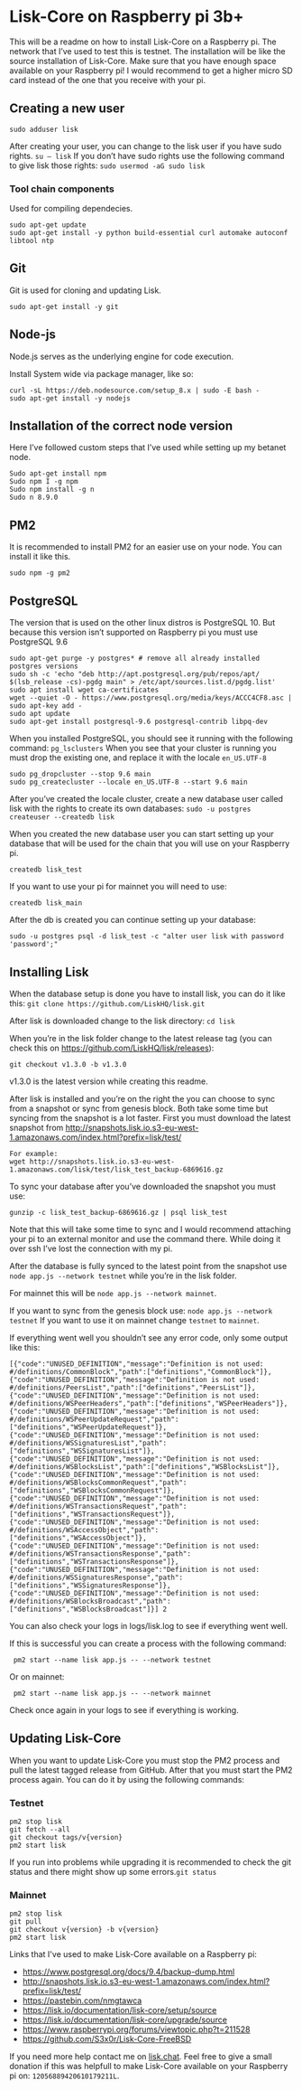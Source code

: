 # Lisk-Core on Raspberry pi 3b+

This will be a readme on how to install Lisk-Core on a Raspberry pi. The network that I’ve used to test this is testnet.
The installation will be like the source installation of Lisk-Core.
Make sure that you have enough space available on your Raspberry pi! I would recommend to get a higher micro SD card instead of the one that you receive with your pi.
## Creating a new user
` sudo adduser lisk `

After creating your user, you can change to the lisk user if you have sudo rights.
` su – lisk `
If you don’t have sudo rights use the following command to give lisk those rights:
` sudo usermod -aG sudo lisk ` 
### Tool chain components
Used for compiling dependecies.
```
sudo apt-get update
sudo apt-get install -y python build-essential curl automake autoconf libtool ntp
```
## Git
Git is used for cloning and updating Lisk.

` sudo apt-get install -y git `
## Node-js
Node.js serves as the underlying engine for code execution.

Install System wide via package manager, like so:
```
curl -sL https://deb.nodesource.com/setup_8.x | sudo -E bash -
sudo apt-get install -y nodejs
```
## Installation of the correct node version
Here I’ve followed custom steps that I’ve used while setting up my betanet node.
```
Sudo apt-get install npm
Sudo npm I -g npm
Sudo npm install -g n
Sudo n 8.9.0
```

## PM2
It is recommended to install PM2 for an easier use on your node. You can install it like this.

` sudo npm -g pm2 `
## PostgreSQL
The version that is used on the other linux distros is PostgreSQL 10. But because this version isn’t supported on Raspberry pi you must use PostgreSQL 9.6
```
sudo apt-get purge -y postgres* # remove all already installed postgres versions
sudo sh -c 'echo "deb http://apt.postgresql.org/pub/repos/apt/ $(lsb_release -cs)-pgdg main" > /etc/apt/sources.list.d/pgdg.list'
sudo apt install wget ca-certificates
wget --quiet -O - https://www.postgresql.org/media/keys/ACCC4CF8.asc | sudo apt-key add -
sudo apt update
sudo apt-get install postgresql-9.6 postgresql-contrib libpq-dev
```
When you installed PostgreSQL, you should see it running with the following command:
` pg_lsclusters `
When you see that your cluster is running you must drop the existing one, and replace it with the locale ` en_US.UTF-8 `
```
sudo pg_dropcluster --stop 9.6 main
sudo pg_createcluster --locale en_US.UTF-8 --start 9.6 main
```
After you’ve created the locale cluster, create a new database user called lisk with the rights to create its own databases:
` sudo -u postgres createuser --createdb lisk `

When you created the new database user you can start setting up your database that will be used for the chain that you will use on your Raspberry pi.

` createdb lisk_test `

If you want to use your pi for mainnet you will need to use: 

` createdb lisk_main `

After the db is created you can continue setting up your database:

` sudo -u postgres psql -d lisk_test -c "alter user lisk with password 'password';" `

## Installing Lisk
When the database setup is done you have to install lisk, you can do it like this:
` git clone https://github.com/LiskHQ/lisk.git `

After lisk is downloaded change to the lisk directory:
` cd lisk `

When you’re in the lisk folder change to the latest release tag (you can check this on https://github.com/LiskHQ/lisk/releases):

`git checkout v1.3.0 -b v1.3.0`

v1.3.0 is the latest version while creating this readme.

After lisk is installed and you’re on the right the you can choose to sync from a snapshot or sync from genesis block.
Both take some time but syncing from the snapshot is a lot faster.
First you must download the latest snapshot from http://snapshots.lisk.io.s3-eu-west-1.amazonaws.com/index.html?prefix=lisk/test/ 
```
For example:
wget http://snapshots.lisk.io.s3-eu-west-1.amazonaws.com/lisk/test/lisk_test_backup-6869616.gz
```
To sync your database after you’ve downloaded the snapshot you must use: 

` gunzip -c lisk_test_backup-6869616.gz | psql lisk_test `

Note that this will take some time to sync and I would recommend attaching your pi to an external monitor and use the command there. While doing it over ssh I’ve lost the connection with my pi. 

After the database is fully synced to the latest point from the snapshot use ` node app.js --network testnet ` while you’re in the lisk folder.

For mainnet this will be ` node app.js --network mainnet `.

If you want to sync from the genesis block use:
` node app.js --network testnet `
If you want to use it on mainnet change ` testnet ` to ` mainnet `.

If everything went well you shouldn’t see any error code, only some output like this:
```
[{"code":"UNUSED_DEFINITION","message":"Definition is not used: #/definitions/CommonBlock","path":["definitions","CommonBlock"]},{"code":"UNUSED_DEFINITION","message":"Definition is not used: #/definitions/PeersList","path":["definitions","PeersList"]},{"code":"UNUSED_DEFINITION","message":"Definition is not used: #/definitions/WSPeerHeaders","path":["definitions","WSPeerHeaders"]},{"code":"UNUSED_DEFINITION","message":"Definition is not used: #/definitions/WSPeerUpdateRequest","path":["definitions","WSPeerUpdateRequest"]},{"code":"UNUSED_DEFINITION","message":"Definition is not used: #/definitions/WSSignaturesList","path":["definitions","WSSignaturesList"]},{"code":"UNUSED_DEFINITION","message":"Definition is not used: #/definitions/WSBlocksList","path":["definitions","WSBlocksList"]},{"code":"UNUSED_DEFINITION","message":"Definition is not used: #/definitions/WSBlocksCommonRequest","path":["definitions","WSBlocksCommonRequest"]},{"code":"UNUSED_DEFINITION","message":"Definition is not used: #/definitions/WSTransactionsRequest","path":["definitions","WSTransactionsRequest"]},{"code":"UNUSED_DEFINITION","message":"Definition is not used: #/definitions/WSAccessObject","path":["definitions","WSAccessObject"]},{"code":"UNUSED_DEFINITION","message":"Definition is not used: #/definitions/WSTransactionsResponse","path":["definitions","WSTransactionsResponse"]},{"code":"UNUSED_DEFINITION","message":"Definition is not used: #/definitions/WSSignaturesResponse","path":["definitions","WSSignaturesResponse"]},{"code":"UNUSED_DEFINITION","message":"Definition is not used: #/definitions/WSBlocksBroadcast","path":["definitions","WSBlocksBroadcast"]}] 2
```
You can also check your logs in logs/lisk.log to see if everything went well.

If this is successful you can create a process with the following command:

`  pm2 start --name lisk app.js -- --network testnet `

Or on mainnet:

`  pm2 start --name lisk app.js -- --network mainnet `

Check once again in your logs to see if everything is working.

## Updating Lisk-Core

When you want to update Lisk-Core you must stop the PM2 process and pull the latest tagged release from GitHub. After that you must start the PM2 process again. You can do it by using the following commands:

### Testnet
```
pm2 stop lisk
git fetch --all
git checkout tags/v{version}
pm2 start lisk
```

If you run into problems while upgrading it is recommended to check the git status and there might show up some errors.` git status `

### Mainnet

```
pm2 stop lisk
git pull
git checkout v{version} -b v{version}
pm2 start lisk
```

Links that I've used to make Lisk-Core available on a Raspberry pi:
- https://www.postgresql.org/docs/9.4/backup-dump.html
- http://snapshots.lisk.io.s3-eu-west-1.amazonaws.com/index.html?prefix=lisk/test/
- https://pastebin.com/nmgtawca
- https://lisk.io/documentation/lisk-core/setup/source
- https://lisk.io/documentation/lisk-core/upgrade/source
- https://www.raspberrypi.org/forums/viewtopic.php?t=211528
- https://github.com/S3x0r/Lisk-Core-FreeBSD

If you need more help contact me on [lisk.chat](https://lisk.chat/direct/zOwn3Ds).
Feel free to give a small donation if this was helpfull to make Lisk-Core available on your Raspberry pi on: `12056889420610179211L`.
